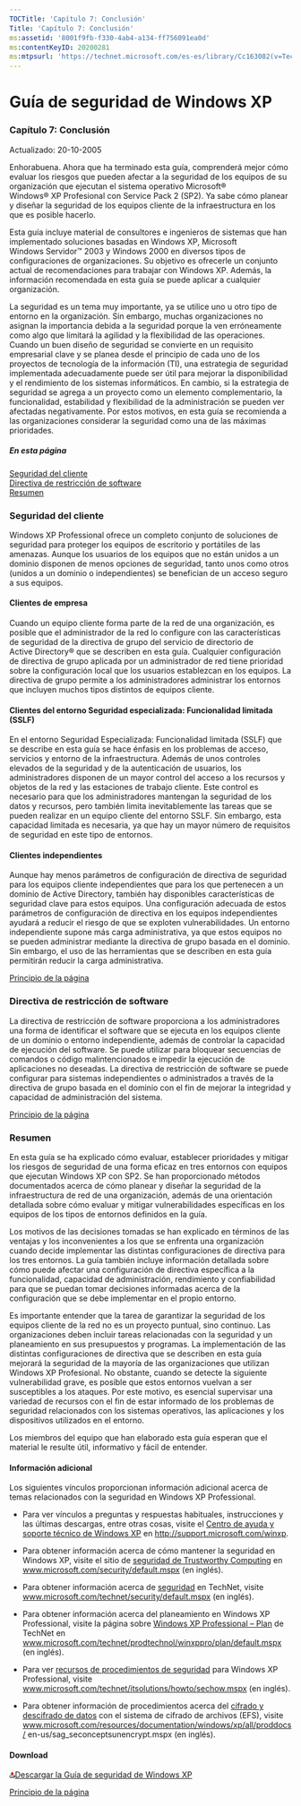 ```yaml
---
TOCTitle: 'Capítulo 7: Conclusión'
Title: 'Capítulo 7: Conclusión'
ms:assetid: '8001f9fb-f330-4ab4-a134-ff756091ea0d'
ms:contentKeyID: 20200281
ms:mtpsurl: 'https://technet.microsoft.com/es-es/library/Cc163082(v=TechNet.10)'
---
```


Guía de seguridad de Windows XP
===============================

### Capítulo 7: Conclusión

Actualizado: 20-10-2005

Enhorabuena. Ahora que ha terminado esta guía, comprenderá mejor cómo evaluar los riesgos que pueden afectar a la seguridad de los equipos de su organización que ejecutan el sistema operativo Microsoft® Windows® XP Profesional con Service Pack 2 (SP2). Ya sabe cómo planear y diseñar la seguridad de los equipos cliente de la infraestructura en los que es posible hacerlo.

Esta guía incluye material de consultores e ingenieros de sistemas que han implementado soluciones basadas en Windows XP, Microsoft Windows Servidor™ 2003 y Windows 2000 en diversos tipos de configuraciones de organizaciones. Su objetivo es ofrecerle un conjunto actual de recomendaciones para trabajar con Windows XP. Además, la información recomendada en esta guía se puede aplicar a cualquier organización.

La seguridad es un tema muy importante, ya se utilice uno u otro tipo de entorno en la organización. Sin embargo, muchas organizaciones no asignan la importancia debida a la seguridad porque la ven erróneamente como algo que limitará la agilidad y la flexibilidad de las operaciones. Cuando un buen diseño de seguridad se convierte en un requisito empresarial clave y se planea desde el principio de cada uno de los proyectos de tecnología de la información (TI), una estrategia de seguridad implementada adecuadamente puede ser útil para mejorar la disponibilidad y el rendimiento de los sistemas informáticos. En cambio, si la estrategia de seguridad se agrega a un proyecto como un elemento complementario, la funcionalidad, estabilidad y flexibilidad de la administración se pueden ver afectadas negativamente. Por estos motivos, en esta guía se recomienda a las organizaciones considerar la seguridad como una de las máximas prioridades.

##### En esta página

[](#ecaa)[Seguridad del cliente](#ecaa)  
[](#ebaa)[Directiva de restricción de software](#ebaa)  
[](#eaaa)[Resumen](#eaaa)

### Seguridad del cliente

Windows XP Professional ofrece un completo conjunto de soluciones de seguridad para proteger los equipos de escritorio y portátiles de las amenazas. Aunque los usuarios de los equipos que no están unidos a un dominio disponen de menos opciones de seguridad, tanto unos como otros (unidos a un dominio o independientes) se benefician de un acceso seguro a sus equipos.

#### Clientes de empresa

Cuando un equipo cliente forma parte de la red de una organización, es posible que el administrador de la red lo configure con las características de seguridad de la directiva de grupo del servicio de directorio de Active Directory® que se describen en esta guía. Cualquier configuración de directiva de grupo aplicada por un administrador de red tiene prioridad sobre la configuración local que los usuarios establezcan en los equipos. La directiva de grupo permite a los administradores administrar los entornos que incluyen muchos tipos distintos de equipos cliente.

#### Clientes del entorno Seguridad especializada: Funcionalidad limitada (SSLF)

En el entorno Seguridad Especializada: Funcionalidad limitada (SSLF) que se describe en esta guía se hace énfasis en los problemas de acceso, servicios y entorno de la infraestructura. Además de unos controles elevados de la seguridad y de la autenticación de usuarios, los administradores disponen de un mayor control del acceso a los recursos y objetos de la red y las estaciones de trabajo cliente. Este control es necesario para que los administradores mantengan la seguridad de los datos y recursos, pero también limita inevitablemente las tareas que se pueden realizar en un equipo cliente del entorno SSLF. Sin embargo, esta capacidad limitada es necesaria, ya que hay un mayor número de requisitos de seguridad en este tipo de entornos.

#### Clientes independientes

Aunque hay menos parámetros de configuración de directiva de seguridad para los equipos cliente independientes que para los que pertenecen a un dominio de Active Directory, también hay disponibles características de seguridad clave para estos equipos. Una configuración adecuada de estos parámetros de configuración de directiva en los equipos independientes ayudará a reducir el riesgo de que se exploten vulnerabilidades. Un entorno independiente supone más carga administrativa, ya que estos equipos no se pueden administrar mediante la directiva de grupo basada en el dominio. Sin embargo, el uso de las herramientas que se describen en esta guía permitirán reducir la carga administrativa.

[](#mainsection)[Principio de la página](#mainsection)

### Directiva de restricción de software

La directiva de restricción de software proporciona a los administradores una forma de identificar el software que se ejecuta en los equipos cliente de un dominio o entorno independiente, además de controlar la capacidad de ejecución del software. Se puede utilizar para bloquear secuencias de comandos o código malintencionados e impedir la ejecución de aplicaciones no deseadas. La directiva de restricción de software se puede configurar para sistemas independientes o administrados a través de la directiva de grupo basada en el dominio con el fin de mejorar la integridad y capacidad de administración del sistema.

[](#mainsection)[Principio de la página](#mainsection)

### Resumen

En esta guía se ha explicado cómo evaluar, establecer prioridades y mitigar los riesgos de seguridad de una forma eficaz en tres entornos con equipos que ejecutan Windows XP con SP2. Se han proporcionado métodos documentados acerca de cómo planear y diseñar la seguridad de la infraestructura de red de una organización, además de una orientación detallada sobre cómo evaluar y mitigar vulnerabilidades específicas en los equipos de los tipos de entornos definidos en la guía.

Los motivos de las decisiones tomadas se han explicado en términos de las ventajas y los inconvenientes a los que se enfrenta una organización cuando decide implementar las distintas configuraciones de directiva para los tres entornos. La guía también incluye información detallada sobre cómo puede afectar una configuración de directiva específica a la funcionalidad, capacidad de administración, rendimiento y confiabilidad para que se puedan tomar decisiones informadas acerca de la configuración que se debe implementar en el propio entorno.

Es importante entender que la tarea de garantizar la seguridad de los equipos cliente de la red no es un proyecto puntual, sino continuo. Las organizaciones deben incluir tareas relacionadas con la seguridad y un planeamiento en sus presupuestos y programas. La implementación de las distintas configuraciones de directiva que se describen en esta guía mejorará la seguridad de la mayoría de las organizaciones que utilizan Windows XP Profesional. No obstante, cuando se detecte la siguiente vulnerabilidad grave, es posible que estos entornos vuelvan a ser susceptibles a los ataques. Por este motivo, es esencial supervisar una variedad de recursos con el fin de estar informado de los problemas de seguridad relacionados con los sistemas operativos, las aplicaciones y los dispositivos utilizados en el entorno.

Los miembros del equipo que han elaborado esta guía esperan que el material le resulte útil, informativo y fácil de entender.

#### Información adicional

Los siguientes vínculos proporcionan información adicional acerca de temas relacionados con la seguridad en Windows XP Professional.

-   Para ver vínculos a preguntas y respuestas habituales, instrucciones y las últimas descargas, entre otras cosas, visite el [Centro de ayuda y soporte técnico de Windows XP](http://support.microsoft.com/winxp) en http://support.microsoft.com/winxp.

-   Para obtener información acerca de cómo mantener la seguridad en Windows XP, visite el sitio de [seguridad de Trustworthy Computing](http://www.microsoft.com/security/default.mspx) en www.microsoft.com/security/default.mspx (en inglés).

-   Para obtener información acerca de [seguridad](http://www.microsoft.com/technet/security/default.mspx) en TechNet, visite www.microsoft.com/technet/security/default.mspx (en inglés).

-   Para obtener información acerca del planeamiento en Windows XP Professional, visite la página sobre [Windows XP Professional – Plan](http://www.microsoft.com/technet/prodtechnol/winxppro/plan/default.mspx) de TechNet en www.microsoft.com/technet/prodtechnol/winxppro/plan/default.mspx (en inglés).

-   Para ver [recursos de procedimientos de seguridad](http://www.microsoft.com/technet/itsolutions/howto/sechow.mspx) para Windows XP Professional, visite www.microsoft.com/technet/itsolutions/howto/sechow.mspx (en inglés).

-   Para obtener información de procedimientos acerca del [cifrado y descifrado de datos](http://www.microsoft.com/resources/documentation/windows/xp/all/proddocs/en-us/sag_seconceptsunencrypt.mspx) con el sistema de cifrado de archivos (EFS), visite www.microsoft.com/resources/documentation/windows/xp/all/proddocs/
    en-us/sag\_seconceptsunencrypt.mspx (en inglés).

#### Download

[![](images/Cc163082.icon_exe(es-es,TechNet.10).gif)Descargar la Guía de seguridad de Windows XP](http://go.microsoft.com/fwlink/?linkid=14840)

[](#mainsection)[Principio de la página](#mainsection)
